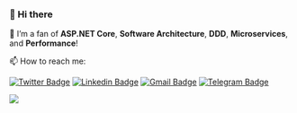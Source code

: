 ### 👋 Hi there 

💙 I’m a fan of **ASP.NET Core**, **Software Architecture**, **DDD**, **Microservices**, and **Performance**!

📫 How to reach me: 

[![Twitter Badge](https://img.shields.io/badge/-@mjebrahimi72-00acee?style=flat&logo=Twitter&logoColor=white)](https://twitter.com/intent/follow?screen_name=@mjebrahimi72 "Follow on Twitter")
[![Linkedin Badge](https://img.shields.io/badge/-mjebrahimi-0072b1?style=flat&logo=Linkedin&logoColor=white)](https://www.linkedin.com/in/mjebrahimi/ "Connect on LinkedIn")
[![Gmail Badge](https://img.shields.io/badge/-mj.ebrahimi72@gmail.com-c14438?style=flat&logo=Gmail&logoColor=white)](mailto:mj.ebrahimi72@gmail.com "Connect via Email")
[![Telegram Badge](https://img.shields.io/badge/-mjebrahimi-grey?style=flat&logo=Telegram&logoColor=white)](https://t.me/mjebrahimi "Contact on Telegram")

![](https://github-readme-stats.vercel.app/api?username=mjebrahimi&show_icons=true&count_private=true&include_all_commits=true)
